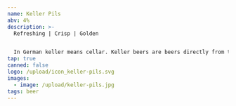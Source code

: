```yaml
---
name: Keller Pils
abv: 4%
description: >-
  Refreshing | Crisp | Golden


  In German keller means cellar. Keller beers are beers directly from the cellar. Our Keller pils is packaged right off our lagering tanks. 
tap: true
canned: false
logo: /upload/icon_keller-pils.svg
images:
  - image: /upload/keller-pils.jpg
tags: beer
---
```

